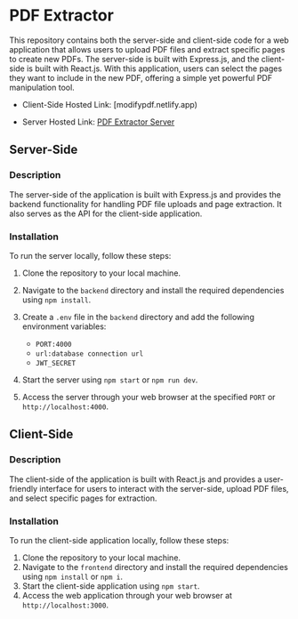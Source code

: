 # PDF  Extractor

This repository contains both the server-side and client-side code for a web application that allows users to upload PDF files and extract specific pages to create new PDFs. The server-side is built with Express.js, and the client-side is built with React.js. With this application, users can select the pages they want to include in the new PDF, offering a simple yet powerful PDF manipulation tool.

- Client-Side Hosted Link: [modifypdf.netlify.app)

- Server Hosted Link: [PDF Extractor Server](https://pdf-extractor-server-0z09.onrender.com)

## Server-Side

### Description

The server-side of the application is built with Express.js and provides the backend functionality for handling PDF file uploads and page extraction. It also serves as the API for the client-side application.



### Installation

To run the server locally, follow these steps:

1. Clone the repository to your local machine.
2. Navigate to the `backend` directory and install the required dependencies using `npm install`.
3. Create a `.env` file in the `backend` directory and add the following environment variables:
   - `PORT:4000`
   - `url:database connection url`
   - `JWT_SECRET`
   
4. Start the server using `npm start` or `npm run dev`.
5. Access the server through your web browser at the specified `PORT` or `http://localhost:4000`.

## Client-Side

### Description

The client-side of the application is built with React.js and provides a user-friendly interface for users to interact with the server-side, upload PDF files, and select specific pages for extraction.


### Installation

To run the client-side application locally, follow these steps:

1. Clone the repository to your local machine.
2. Navigate to the `frontend` directory and install the required dependencies using `npm install` or `npm i`.
3. Start the client-side application using `npm start`.
4. Access the web application through your web browser at `http://localhost:3000`.
